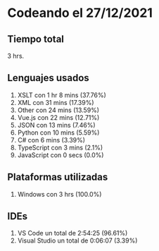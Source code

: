 # Codeando el 27/12/2021

## Tiempo total
3 hrs.

## Lenguajes usados
1. XSLT con 1 hr 8 mins (37.76%)
1. XML con 31 mins (17.39%)
1. Other con 24 mins (13.59%)
1. Vue.js con 22 mins (12.71%)
1. JSON con 13 mins (7.46%)
1. Python con 10 mins (5.59%)
1. C# con 6 mins (3.39%)
1. TypeScript con 3 mins (2.1%)
1. JavaScript con 0 secs (0.0%)

## Plataformas utilizadas
1. Windows con 3 hrs (100.0%)

## IDEs
1. VS Code un total de 2:54:25 (96.61%)
1. Visual Studio un total de 0:06:07 (3.39%)
